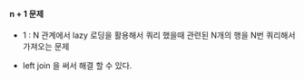 #### n + 1 문제

- 1 : N 관계에서 lazy 로딩을 활용해서 쿼리 했을때 관련된 N개의 행을 N번 쿼리해서 가져오는 문제

- left join 을 써서 해결 할 수 있다.
